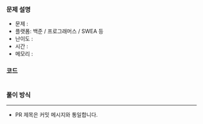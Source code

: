 ### 문제 설명

- 문제 :
- 플랫폼: 백준 / 프로그래머스 / SWEA 등
- 난이도 :
- 시간 :
- 메모리 :

### 코드

```

```

### 풀이 방식

---

- PR 제목은 커밋 메시지와 통일합니다.
